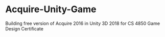 # Acquire-Unity-Game
Building free version of Acquire 2016 in Unity 3D 2018 for CS 4850 Game Design Certificate
